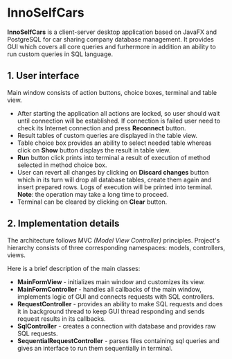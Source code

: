 # InnoSelfCars

**InnoSelfCars** is a client-server desktop application based on JavaFX and PostgreSQL for car sharing company database management. It provides GUI which covers all core queries and furhermore in addition an ability to run custom queries in SQL language.

## 1. User interface

Main window consists of action buttons, choice boxes, terminal and table view.
- After starting the application all actions are locked, so user should wait until connection will be established. If connection is failed user need to check its Internet connection and press **Reconnect** button.
- Result tables of custom queries are displayed in the table view. 
- Table choice box provides an ability to select needed table whereas click on **Show** button displays the result in table view.
- **Run** button click prints into terminal a result of execution of method selected in method choice box.
- User can revert all changes by clicking on **Discard changes** button which in its turn will drop all database tables, create them again and insert prepared rows. Logs of execution will be printed into terminal.
**Note**: the operation may take a long time to proceed.
- Terminal can be cleared by clicking on **Clear** button.

## 2. Implementation details

The architecture follows MVC *(Model View Controller)* principles. Project's hierarchy consists of three corresponding namespaces: models, controllers, views.

Here is a brief description of the main classes:
- **MainFormView** - initializes main window and customizes its view.
- **MainFormController** - handles all callbacks of the main window, implements logic of GUI and connects requests with SQL controllers.
- **RequestController** - provides an ability to make SQL requests and does it in background thread to keep GUI thread responding and sends request results in its callbacks.
- **SqlController** - creates a connection with database and provides raw SQL requests.
- **SequentialRequestController** - parses files containing sql queries and gives an interface to run them sequentially in terminal.
